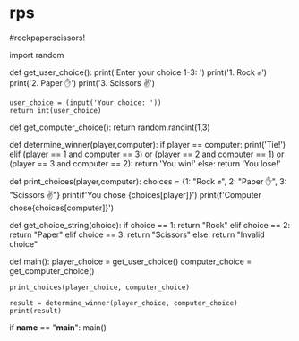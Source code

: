 # rps
#rockpaperscissors!

import random

def get_user_choice():
    print('Enter your choice 1-3: ')
    print('1. Rock ✊')
    print('2. Paper ✋')
    print('3. Scissors ✌')

    user_choice = (input('Your choice: '))
    return int(user_choice)

def get_computer_choice():
    return random.randint(1,3)

def determine_winner(player,computer):
    if player == computer:
        print('Tie!')
    elif (player == 1 and computer == 3) or (player == 2 and computer == 1) or (player == 3 and computer == 2):
        return 'You win!'
    else:
        return 'You lose!'
    
def print_choices(player,computer):
    choices = {1: "Rock ✊", 2: "Paper ✋", 3: "Scissors ✌"}
    print(f'You chose {choices[player]}')
    print(f'Computer chose{choices[computer]}')

def get_choice_string(choice):
    if choice == 1:
        return "Rock"
    elif choice == 2:
        return "Paper"
    elif choice == 3:
        return "Scissors"
    else:
        return "Invalid choice"
    
def main():
    player_choice = get_user_choice()
    computer_choice = get_computer_choice()

    print_choices(player_choice, computer_choice)

    result = determine_winner(player_choice, computer_choice)
    print(result)

if __name__ == "__main__":
    main()

       

